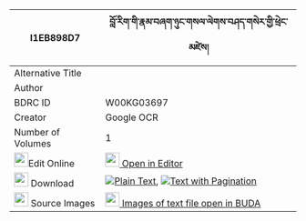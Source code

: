 |I1EB898D7|བློ་རིག་གི་རྣམ་བཞག་ཉུང་གསལ་ལེགས་བཤད་གསེར་གྱི་ཕྲེང་མཛེས། 
| --- | --- 
|Alternative Title |
|Author | 
|BDRC ID | W00KG03697
|Creator | Google OCR
|Number of Volumes| 1
|<img width="25" src="https://img.icons8.com/color/25/000000/edit-property.png">Edit Online| [<img width="25" src="https://avatars.githubusercontent.com/u/45091458?s=200&v=4"> Open in Editor](http://editor.openpecha.org/I1EB898D7)
|<img width="25" src="https://img.icons8.com/fluent/48/000000/download-2.png"/>  Download | [![](https://img.icons8.com/color/20/000000/txt.png)Plain Text](https://github.com/Openpecha/I1EB898D7/releases/download/v1/lorik_gi_nam_shyak_nyung_sal_l_plain_I1EB898D7.zip), [![](https://img.icons8.com/color/20/000000/txt.png)Text with Pagination](https://github.com/Openpecha/I1EB898D7/releases/download/v1/lorik_gi_nam_shyak_nyung_sal_l_pages_I1EB898D7.zip)
|<img width="25" src="https://img.icons8.com/plasticine/100/000000/pictures-folder.png"/>  Source Images | [<img width="25" src="https://library.bdrc.io/icons/BUDA-small.svg"> Images of text file open in BUDA](https://library.bdrc.io/show/bdr:W00KG03697)